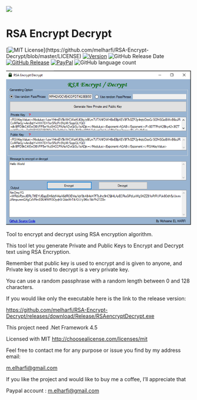 <img src="resources/logo.ico" width="60">

# RSA Encrypt Decrypt

[![MIT License](https://img.shields.io/apm/l/atomic-design-ui.svg?)](https://github.com/melharfi/RSA-Encrypt-Decrypt/blob/master/LICENSE)
[![Version](https://badge.fury.io/gh/tterb%2FHyde.svg)](https://github.com/melharfi/RSA-Encrypt-Decrypt)
![GitHub Release Date](https://img.shields.io/github/release-date/melharfi/RSA-Encrypt-Decrypt?color=Green)
[![GitHub Release](https://img.shields.io/github/v/release/melharfi/MELHARFI-2D-Game-Engine)](https://github.com/melharfi/RSA-Encrypt-Decrypt) 
[![PayPal](https://img.shields.io/badge/paypal-donate-yellow.svg)](https://www.paypal.com/cgi-bin/webscr?cmd=_s-xclick&hosted_button_id=VN92ND2CDMX92)
![GitHub language count](https://img.shields.io/github/languages/count/melharfi/RSA-Encrypt-Decrypt?color=red)

<img src="resources/Capture.PNG" width = "600">

Tool to encrypt and decrypt using RSA encryption algorithm.

This tool let you generate Private and Public Keys to Encrypt and Decrypt text using RSA Encryption.

Remember that public key is used to encrypt and is given to anyone,
and Private key is used to decrypt is a very private key.

You can use a random passphrase with a random length between 0 and 128 characters.

If you would like only the executable here is the link to the release version:

https://github.com/melharfi/RSA-Encrypt-Decrypt/releases/download/Release/RSAencryptDecrypt.exe

This project need .Net Framework 4.5



Licensed with MIT
http://choosealicense.com/licenses/mit

Feel free to contact me for any purpose or issue you find by my address email:

m.elharfi@gmail.com

If you like the project and would like to buy me a coffee, I’ll appreciate that

Paypal account : m.elharfi@gmail.com
